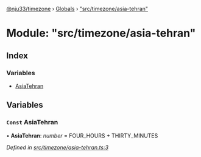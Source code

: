 [@nju33/timezone](../README.md) › [Globals](../globals.md) › ["src/timezone/asia-tehran"](_src_timezone_asia_tehran_.md)

# Module: "src/timezone/asia-tehran"

## Index

### Variables

* [AsiaTehran](_src_timezone_asia_tehran_.md#const-asiatehran)

## Variables

### `Const` AsiaTehran

• **AsiaTehran**: *number* = FOUR_HOURS + THIRTY_MINUTES

*Defined in [src/timezone/asia-tehran.ts:3](https://github.com/nju33/timezone/blob/9c97e60/src/timezone/asia-tehran.ts#L3)*
